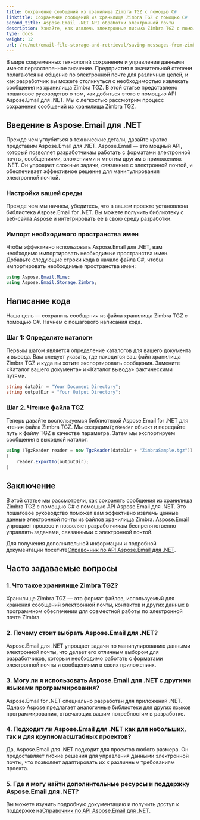 ```yaml
---
title: Сохранение сообщений из хранилища Zimbra TGZ с помощью C#
linktitle: Сохранение сообщений из хранилища Zimbra TGZ с помощью C#
second_title: Aspose.Email .NET API обработки электронной почты
description: Узнайте, как извлечь электронные письма Zimbra TGZ с помощью Aspose.Email для .NET. Пошаговое руководство с исходным кодом для эффективного управления электронной почтой.
type: docs
weight: 12
url: /ru/net/email-file-storage-and-retrieval/saving-messages-from-zimbra-tgz-storage-with-csharp/
---
```


В мире современных технологий сохранение и управление данными имеют первостепенное значение. Предприятия в значительной степени полагаются на общение по электронной почте для различных целей, и как разработчик вы можете столкнуться с необходимостью извлекать сообщения из хранилища Zimbra TGZ. В этой статье представлено пошаговое руководство о том, как добиться этого с помощью API Aspose.Email для .NET. Мы с легкостью рассмотрим процесс сохранения сообщений из хранилища Zimbra TGZ.

## Введение в Aspose.Email для .NET

Прежде чем углубиться в технические детали, давайте кратко представим Aspose.Email для .NET. Aspose.Email — это мощный API, который позволяет разработчикам работать с форматами электронной почты, сообщениями, вложениями и многим другим в приложениях .NET. Он упрощает сложные задачи, связанные с электронной почтой, и обеспечивает эффективное решение для манипулирования электронной почтой.

### Настройка вашей среды

Прежде чем мы начнем, убедитесь, что в вашем проекте установлена библиотека Aspose.Email for .NET. Вы можете получить библиотеку с веб-сайта Aspose и интегрировать ее в свою среду разработки.

### Импорт необходимого пространства имен

Чтобы эффективно использовать Aspose.Email для .NET, вам необходимо импортировать необходимые пространства имен. Добавьте следующие строки кода в начало файла C#, чтобы импортировать необходимые пространства имен:

```csharp
using Aspose.Email.Mime;
using Aspose.Email.Storage.Zimbra;
```

## Написание кода

Наша цель — сохранить сообщения из файла хранилища Zimbra TGZ с помощью C#. Начнем с пошагового написания кода.

### Шаг 1: Определите каталоги

Первым шагом является определение каталогов для вашего документа и вывода. Вам следует указать, где находится ваш файл хранилища Zimbra TGZ и куда вы хотите экспортировать сообщения. Замените «Каталог вашего документа» и «Каталог вывода» фактическими путями.

```csharp
string dataDir = "Your Document Directory";
string outputDir = "Your Output Directory";
```

### Шаг 2. Чтение файла TGZ

 Теперь давайте воспользуемся библиотекой Aspose.Email for .NET для чтения файла Zimbra TGZ. Мы создадим`TgzReader` объект и передайте путь к файлу TGZ в качестве параметра. Затем мы экспортируем сообщения в выходной каталог.

```csharp
using (TgzReader reader = new TgzReader(dataDir + "ZimbraSample.tgz"))
{
    reader.ExportTo(outputDir);
}
```

## Заключение

В этой статье мы рассмотрели, как сохранять сообщения из хранилища Zimbra TGZ с помощью C# с помощью API Aspose.Email для .NET. Это пошаговое руководство поможет вам эффективно извлечь ценные данные электронной почты из файлов хранилища Zimbra. Aspose.Email упрощает процесс и позволяет разработчикам беспрепятственно управлять задачами, связанными с электронной почтой.

 Для получения дополнительной информации и подробной документации посетите[Справочник по API Aspose.Email для .NET](https://reference.aspose.com/email/net/).

## Часто задаваемые вопросы

### 1. Что такое хранилище Zimbra TGZ?

Хранилище Zimbra TGZ — это формат файлов, используемый для хранения сообщений электронной почты, контактов и других данных в программном обеспечении для совместной работы по электронной почте Zimbra.

### 2. Почему стоит выбрать Aspose.Email для .NET?

Aspose.Email для .NET упрощает задачи по манипулированию данными электронной почты, что делает его отличным выбором для разработчиков, которым необходимо работать с форматами электронной почты и сообщениями в своих приложениях.

### 3. Могу ли я использовать Aspose.Email для .NET с другими языками программирования?

Aspose.Email for .NET специально разработан для приложений .NET. Однако Aspose предлагает аналогичные библиотеки для других языков программирования, отвечающих вашим потребностям в разработке.

### 4. Подходит ли Aspose.Email для .NET как для небольших, так и для крупномасштабных проектов?

Да, Aspose.Email для .NET подходит для проектов любого размера. Он предоставляет гибкие решения для управления данными электронной почты, что позволяет адаптировать их к различным требованиям проекта.

### 5. Где я могу найти дополнительные ресурсы и поддержку Aspose.Email для .NET?

Вы можете изучить подробную документацию и получить доступ к поддержке на[Справочник по API Aspose.Email для .NET](https://reference.aspose.com/email/net/).